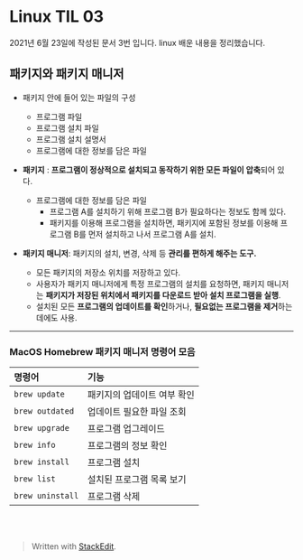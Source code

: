 ﻿# Linux TIL 03

2021년 6월 23일에 작성된 문서 3번 입니다.
linux 배운 내용을 정리했습니다.


## 패키지와 패키지 매니저


* 패키지 안에 들어 있는 파일의 구성
	-   프로그램 파일
	-   프로그램 설치 파일
	-   프로그램 설치 설명서
	-   프로그램에 대한 정보를 담은 파일

* **패키지** : **프로그램이 정상적으로 설치되고 동작하기 위한 모든 파일이 압축**되어 있다. 
	* 프로그램에 대한 정보를 담은 파일
		* 프로그램 A를 설치하기 위해 프로그램 B가 필요하다는 정보도 함께 있다. 
		* 패키지를 이용해 프로그램을 설치하면, 패키지에 포함된 정보를 이용해 프로그램 B를 먼저 설치하고 나서 프로그램 A를 설치.


* **패키지 매니저**: 패키지의 설치, 변경, 삭제 등 **관리를 편하게 해주는 도구.** 
	* 모든 패키지의 저장소 위치를 저장하고 있다. 
	* 사용자가 패키지 매니저에게 특정 프로그램의 설치를 요청하면, 패키지 매니저는 **패키지가 저장된 위치에서 패키지를 다운로드 받아 설치 프로그램을 실행**. 
	* 설치된 모든 **프로그램의 업데이트를 확인**하거나, **필요없는 프로그램을 제거**하는 데에도 사용.


---

   ### MacOS  Homebrew 패키지 매니저 명령어 모음
   
   |명령어|기능|
   |:---|:---|
 |  `brew update`| 패키지의 업데이트 여부 확인|
   | `brew outdated`|업데이트 필요한 파일 조회|
   | `brew upgrade`| 프로그램 업그레이드|
   |  `brew info`| 프로그램의 정보 확인|
   | `brew install`| 프로그램 설치|
   | `brew list`| 설치된 프로그램 목록 보기|
   | `brew uninstall`| 프로그램 삭제|


<br><br>

> Written with [StackEdit](https://stackedit.io/).
